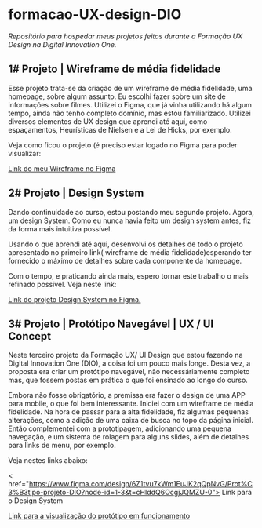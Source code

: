 # formacao-UX-design-DIO
<i>Repositório para hospedar meus projetos feitos durante a Formação UX Design na Digital Innovation One.</i>

<h2>1# Projeto | Wireframe de média fidelidade</h2>

<p>Esse projeto trata-se da criação de um wireframe de média fidelidade, uma homepage, sobre algum assunto. Eu escolhi fazer sobre um site de informações sobre filmes.
Utilizei o Figma, que já vinha utilizando há algum tempo, ainda não tenho completo domínio, mas estou familiarizado. Utilizei diversos elementos de UX design que aprendi até aqui, como 
espaçamentos, Heurísticas de Nielsen e a Lei de Hicks, por exemplo.

Veja como ficou o projeto (é preciso estar logado no Figma para poder visualizar:

<a href="https://www.figma.com/proto/tph4tjJeYgRHFaZFblHE8E/ux-dio-project?node-id=1-2&t=t2vSYc1NpFpTwYNQ-0&scaling=scale-down&page-id=0%3A1" target="_blank">
Link do meu Wireframe no Figma</a>

</p>
<h2>2# Projeto | Design System</h2>
<p> Dando continuidade ao curso, estou postando meu segundo projeto. Agora, um design System. Como eu nunca havia feito um design system antes, fiz da forma mais intuitiva possível.
</p>
<p>Usando o que aprendi até aqui, desenvolvi os detalhes de todo o projeto apresentado no primeiro link( wireframe de média fidelidade)esperando ter fornecido o máximo de detalhes sobre cada componente da homepage. </p>
<p> Com o tempo, e praticando ainda mais, espero tornar este trabalho o mais refinado possível.
Veja neste link:

  <a href="https://www.figma.com/design/tph4tjJeYgRHFaZFblHE8E/ux-dio-project?node-id=31-3&t=QU0DyXU4moPGQ1mm-0">Link do projeto Design System no Figma.</a>
</p>


<h2>3# Projeto | Protótipo Navegável | UX / UI Concept</h2>

<p>Neste terceiro projeto da Formação UX/ UI Design que estou fazendo na Digital Innovation One (DIO), a coisa foi um pouco mais longe. Desta vez, a proposta era criar um protótipo navegável, não necessáriamente completo mas, que fossem postas em prática o que foi ensinado ao longo do curso. </p>

<p>Embora não fosse obrigatório, a premissa era fazer o design de uma APP para mobile, o que foi bem interessante. Iniciei com um wireframe de média fidelidade. Na hora de passar para a alta fidelidade, fiz algumas pequenas alterações, como a adição de uma caixa de busca no topo da página inicial. Então complementei com a prototipagem, adicionando uma pequena navegação,
e um sistema de rolagem para alguns slides, além de detalhes para links de menu, por exemplo.</p>

Veja nestes links abaixo:

< href="https://www.figma.com/design/6Z1tvu7kWm1EuJK2qQpNvG/Prot%C3%B3tipo-projeto-DIO?node-id=1-3&t=cHIddQ6OcgjJQMZU-0"> Link para o Design System</a>

<a href="https://www.figma.com/proto/6Z1tvu7kWm1EuJK2qQpNvG/Prot%C3%B3tipo-projeto-DIO?node-id=11-464&t=cHIddQ6OcgjJQMZU-0&scaling=scale-down&page-id=1%3A3&starting-point-node-id=11%3A464">Link para a visualização do protótipo em funcionamento</a> 

